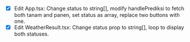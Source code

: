 - [x] Edit App.tsx: Change status to string[], modify handlePrediksi to fetch both tanam and panen, set status as array, replace two buttons with one.
- [x] Edit WeatherResult.tsx: Change status prop to string[], loop to display both statuses.
